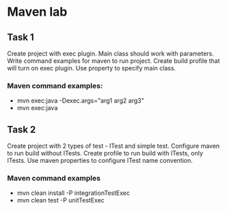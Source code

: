 # Maven lab
## Task 1
Create project with exec plugin. Main class should work with parameters. Write command examples for maven to run project. Create build profile that will turn on exec plugin. Use property to specify main class.
### Maven command examples:
* mvn exec:java -Dexec.args="arg1 arg2 arg3"
* mvn exec:java

## Task 2
Create project with 2 types of test - ITest and simple test. Configure maven to run build without ITests. Create profile to run build with ITests, only ITests. Use maven properties to configure ITest name convention.

### Maven command examples
* mvn clean install -P integrationTestExec
* mvn clean test -P unitTestExec